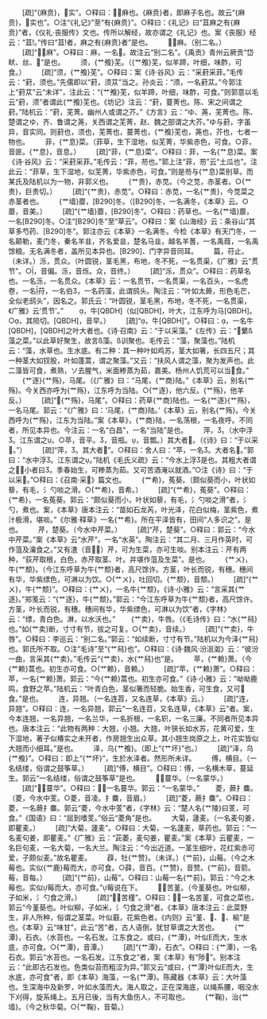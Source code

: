 <!-- { "loadSidebar": true } -->
　　[疏]“{麻贲}，实”。○释曰：，麻也。{麻贲}者，即麻子名也。故云“{麻贲}，实也”。○注“《礼记》”至“有{麻贲}”。○释曰：《礼记》曰“苴麻之有{麻贲}”者，《仪礼·丧服传》文也。传所以解经，故亦谓之《礼记》也。案《丧服》经云：“苴。”传曰“苴者，麻之有{麻贲}者”是也。
　　，麻。（别二名。）
　　[疏]“，麻”。○释曰：麻，一名。故注云“别二名”。《禹贡》青州云厥贡“岱畎、丝、”是也。
　　须，{艹飧}芜。（{艹飧}芜，似羊蹄，叶细，味酢，可食。）
　　[疏]“须，{艹飧}芜”。○释曰：案《诗·谷风》云：“采葑采菲。”毛传云：“葑，须也。”先儒即以“葑，须苁”当之。孙炎云：“须，一名葑苁。”今郭注上“葑苁”云“未详”，注此云：“{艹飧}芜，似羊蹄，叶细，味酢，可食。”则郭意以毛云“葑，须”者谓此{艹飧}芜也。《坊记》注云：“葑，蔓菁也。陈、宋之间谓之葑。”陆机云：“葑，芜菁。幽州人或谓之芥。”《方言》云：“ゆ、荛，芜菁也。陈、楚谓之ゆ，齐、鲁谓之荛，关西谓之芜菁，赵、魏之部谓之大芥。”ゆ与葑，字虽异，音实同。则葑也，须也，芜菁也，蔓菁也，{艹飧}芜也，荛也，芥也，七者一物也。
　　菲，{艹息}菜。（菲草，生下湿地，似芜菁，华紫赤色，可食。○菲，音匪。{艹息}，音息。）
　　[疏]“菲，{艹息}菜”。○释曰：菲，一名{艹息}菜。案《诗·谷风》云：“采葑采菲。”毛传云：“菲，芴也。”郭上注“菲，芴”云“土瓜也”。注此云：“菲草，生下湿地，似芜菁，华紫赤色，可食。”则是芴与{艹息}菜别草。而某氏及陆机以为一物，非郭义也。
　　{艹贵}，赤苋。（今之苋，赤茎者。○{艹贵}，巨贵切。）
　　[疏]“{艹贵}，赤苋”。○释曰：赤苋，一名{艹贵}，今苋菜之赤茎者也。
　　{艹墙}蘼，[B290]冬。（[B290]冬，一名满冬，《本草》云。○蘼，音美。）
　　[疏]“{艹墙}蘼，[B290]冬”。○释曰：药草也。一名{艹墙}蘼，一名[B290]冬。○注“[B290]冬”至“草云”。○释曰：案《山海经》云：条谷山“其草多芍药、[B290]冬”。郭注亦云《本草》一名满冬。今检《本草》有天门冬，一名颠勒，麦门冬，秦名羊韭，齐名爱韭，楚名马韭，越名羊蓍，一名禹葭，一名禹馀粮。无名满冬者，盖所见本异也。[B290]、门字异音同耳。
　　篇，苻止。（未详。）泺，贯众。（叶圆锐，茎毛黑，布地，冬不死，一名贯渠，《广雅》云“贯节”。○，音偏。泺，音烁。众，音终。）
　　[疏]“泺，贯众”。○释曰：药草名也。一名泺，一名贯众。《本草》云：一名贯节，一名贯渠，一名百头，一名虎卷，一名苻，一名伯，一名药藻，此谓鸱头。陶注云：“叶如太蕨，形色毛芒，全似老鸱头”，因名之。郭氏云：“叶圆锐，茎毛黑，布地，冬不死，一名贯渠，《广雅》云‘贯节’。”
　　，牛[QBDH]（似[QBDH]，叶大，江东呼为马[QBDH]。○，其陨切。[QBDH]，音早。）
　　[疏]“，牛[QBDH]”。○释曰：，一名牛[QBDH]，[QBDH]之叶大者也。《诗·召南》云：“于以采藻。”《左传》云：“蘩藻之菜。”以此草好聚生，故言藻。训聚也。毛传云：“藻，聚藻也。”陆机云：“藻，水草也。生水底。有二种：其一种叶如鸡苏，茎大如箸，长四五尺；其一种茎大如钗股，叶如蓬蒿，谓之聚藻。”又云：“扶风人谓之藻，聚为发声也。此二藻皆可食，煮熟，ソ去腥气，米面糁蒸为茹，嘉美。杨州人饥荒可以当食。”
　　{艹逐}{艹殇}，马尾。（《广雅》曰：“马尾，{艹商}陆。”《本草》云，别名{艹殇}。今关西亦呼为{艹殇}，江东呼为当陆。○{艹逐}，他六反。{艹殇}，他羊反。）
　　[疏]“{艹殇}，马尾”。○释曰：药草{艹商}陆也。一名{艹逐}{艹殇}，一名马尾。郭云：“《广雅》曰：‘马尾，{艹商}陆。’《本草》云，别名{艹殇}。今关西呼为{艹殇}，江东为当陆。”案《本草》，{艹商}陆，一名荡根，一名夜呼。不同者，所见本异也。今注云：一名“白昌”，一名“当陆”是也。
　　萍，。（水中浮。江东谓之。○苹，音平。，音瓶。，音瓢。）其大者。（《诗》曰：“于以采。”）
　　[疏]“萍，。其大者”。○释曰：舍人曰：“苹，一名。大者名。”郭曰：“水中浮。江东谓之。”陆机《毛氏义疏》云：“今水上浮是也。其粗大者谓之，小者曰。季春始生，可糁蒸为茹。又可苦酒淹以就酒。”○注《诗》曰：“于以采。”○释曰：《召南·采》篇文也。
　　{艹希}，菟葵。（颇似葵而小，叶状如藜，有毛，氵勺啖之滑。○{艹希}，音希。）
　　[疏]“{艹希}，菟葵”。○释曰：{艹希}，一名菟葵。郭云：“颇似葵而小，叶状如藜，有毛，氵勺啖之滑”者，氵勺，煮也。案，《本草》唐本注云：“苗如石龙芮，叶光泽，花白似梅，茎紫色，煮汁极滑，堪啖。”《尔雅·释草》一名{艹希}。所在平泽皆有，田间“人多识之”。是也。
　　芹，楚葵。（今水中芹菜。）
　　[疏]“芹，楚葵”。○释曰：郭云：“今水中芹菜。”案《本草》云“水芹”，一名“水英”。陶注云：“其二月、三月作英时，可作菹及瀹食之。”又有渣（音）芹，可为生菜，亦可生啖。别本注云：芹有两种，“荻芹取根，白色，赤芹取茎、叶。并堪作菹及生菜”。是也。
　　{艹ㄨ}，牛{艹颓}。（今江东呼草为牛{艹颓}者，高尺馀许。方茎，叶长而锐，有穗。穗间有华，华紫缥色，可淋以为饮。○{艹ㄨ}，吐回切。{艹颓}，音颓。）
　　[疏]“{艹ㄨ}，牛{艹颓}”。○释曰：{艹ㄨ}，一名牛{艹颓}。《诗·小雅》云：“言采其{艹逐}。”郑笺云：“{艹逐}，牛{艹颓}。”郭云：“今江东呼草为牛{艹颓}者，高尺馀许。方茎，叶长而锐，有穗。穗间有华，华紫缥色，可淋以为饮”者，《字林》云：“缥，青白色。淋，以水沃也。”
　　{艹卖}，牛唇。（《毛诗传》曰：“水{艹舄}也。”如{艹卖}断，寸寸有节，拔之可复。○{艹卖}，音续。）
　　[疏]“{艹卖}，牛唇”。○释曰：李巡云：“别二名。”郭云：“如续断，寸寸有节。”陆机以为今泽{艹舄}也。郭氏所不取。○注“毛诗”至“{艹舄}也”。○释曰：《诗·魏风·汾沮洳》云：“彼汾一曲，言采其{艹卖}。”毛传云“{艹卖}，水{艹舄}也”是。
　　苹，{艹赖}萧。（今{艹赖}蒿也。初生亦可食。○{艹赖}，音赖。）
　　[疏]“苹，{艹赖}萧”。○释曰：苹，一名{艹赖}萧。郭云：“今{艹赖}蒿也。初生亦可食。”《诗·小雅》云：“呦呦鹿鸣，食野之苹。”陆机云：“叶青白色，茎似箸而轻脆。始生香，可生食，又可食。”是也。
　　连，异翘。（一名连苕，又名连草，《本草》云。）
　　[疏]“连，异翘”。○释曰：连，一名异翘，郭云“一名连苕，又名连草，《本草》云”者。案，今本连翘，一名异翘，一名兰华，一名折根，一名轵，一名三廉。不同者所见本异也。唐本注云：“此物有两种：大翘，小翘。大翘，叶狭长如水苏，花黄可爱，生下湿地，著子似椿实之未开者，作房翘生出众草。其小翘生岗原之上，叶花实皆似大翘而小细耳。”是也。
　　泽，乌{艹飧}。（即上“{艹坏}”也。）
　　[疏]“泽，乌{艹飧}”。○释曰：即上“{艹坏}”，生於水泽者。然形所未详。
　　傅，横目。（一名结缕，俗谓之鼓筝草。）
　　[疏]“傅，横目”。○释曰：傅，一名横木草，蔓延生。郭云“一名结缕，俗谓之鼓筝草”是也。
　　，蔓华。（一名蒙华。）
　　[疏]“，蔓华”。○释曰：，一名蔓华。郭云：“一名蒙华。”
　　菱，蕨扌麋。（菱，今水中芰。○菱，音凌。扌麋，音眉。）
　　[疏]“菱，蕨扌麋”。○释曰：菱，一名蕨扌麋。郭云“菱，今水中芰”者，《字林》云：“楚人名{艹陵}曰芰，可食。”《国语》曰：“屈到嗜芰。”俗云“菱角”是也。
　　大菊，蘧麦。（一名麦句姜，即瞿麦。）
　　[疏]“大菊，蘧麦”。○释曰：大菊，一名蘧麦，草药也。郭云：“一名麦句姜，即瞿麦。”《广雅》云：“茈萎，麦句姜，瞿麦。”案《本草》云瞿麦，一名巨句麦，一名大菊，一名大兰。陶注云：“今出近道。一茎生细叶，花红紫赤可爱，子颇似麦。”故名瞿麦。
　　薜，牡{艹赞}。（未详。）{艹前}，山莓。（今之木莓也。实似{艹鹿}莓而大，亦可食。○薛，音百。{艹赞}，音赞。{艹前}，音箭。莓，音每。）
　　[疏]“{艹前}，山莓”。○释曰：山莓一名{艹前}。郭云：“今之木莓也。实似莓而大，亦可食。”莓说在下。
　　，苦堇。（今堇葵也。叶似柳，子如米，氵勺食之滑。）
　　[疏]“，苦槿”。○释曰：，一名苦堇，可食之菜也，郭云“今堇葵也。叶似柳，子如米，氵勺食之滑”者。《本草》唐本注云：此菜野生，非人所种，俗谓之茎菜。叶似蕺，花紫色者。《内则》云“堇、、、榆”是也。《本草》云“味甘”，此云“苦”者，古人语倒，犹甘草谓之大苦也。
　　{艹潭}，石衣。（水苔也。一名石发。江东食之。或曰，{艹潭}，叶似Ε而大，生水底，亦可食。○{艹潭}，音潭。）
　　[疏]“{艹潭}，石衣”。○释曰：{艹潭}，一名石衣。郭云“水苔也。一名石发。江东食之”者，案《本草》有“陟”。别本注云：“此即古石发也。色类似苔而粗涩为异。”郭又云“或曰，{艹潭}叶似Ε而大，生水底，亦可食”者，即《本草》海藻，一名{艹潭}。陈藏器《本草》云：大叶藻也。生深海中及新罗，叶如水藻而大。海人取之，正在深海底，以绳系腰，咽没水下刈得，旋系绳上。五月已後，当有大鱼伤人，不可取也。
　　{艹鞠}，治{艹墙}。（今之秋华菊。○{艹鞠}，音菊。）
